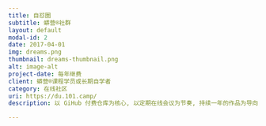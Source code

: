 ```yaml
---
title: 自怼圈
subtitle: 蟒营®社群
layout: default
modal-id: 2
date: 2017-04-01
img: dreams.png
thumbnail: dreams-thumbnail.png
alt: image-alt
project-date: 每年继费
client: 蟒营®课程学员或长期自学者
category: 在线社区
uri: https://du.101.camp/
description: 以 GiHub 付费仓库为核心, 以定期在线会议为节奏, 持续一年的作品为导向自学型社区; 积累有丰富的个人作品案例, 在编程/写作/社群/... 各种方向上都有成员项目分支; 随时加入长期积累/分享, 相互促进.

---
```

